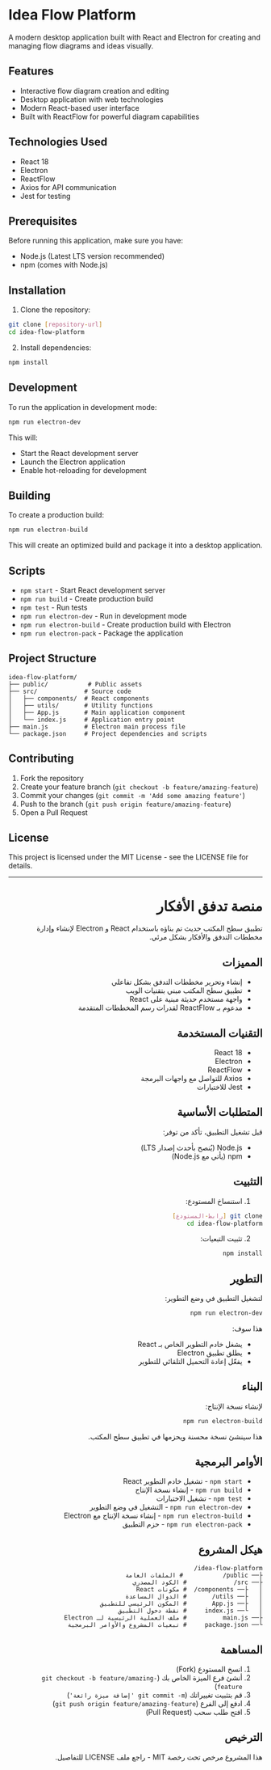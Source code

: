 # Idea Flow Platform

A modern desktop application built with React and Electron for creating and managing flow diagrams and ideas visually.

## Features

- Interactive flow diagram creation and editing
- Desktop application with web technologies
- Modern React-based user interface
- Built with ReactFlow for powerful diagram capabilities

## Technologies Used

- React 18
- Electron
- ReactFlow
- Axios for API communication
- Jest for testing

## Prerequisites

Before running this application, make sure you have:

- Node.js (Latest LTS version recommended)
- npm (comes with Node.js)

## Installation

1. Clone the repository:
```bash
git clone [repository-url]
cd idea-flow-platform
```

2. Install dependencies:
```bash
npm install
```

## Development

To run the application in development mode:

```bash
npm run electron-dev
```

This will:
- Start the React development server
- Launch the Electron application
- Enable hot-reloading for development

## Building

To create a production build:

```bash
npm run electron-build
```

This will create an optimized build and package it into a desktop application.

## Scripts

- `npm start` - Start React development server
- `npm run build` - Create production build
- `npm test` - Run tests
- `npm run electron-dev` - Run in development mode
- `npm run electron-build` - Create production build with Electron
- `npm run electron-pack` - Package the application

## Project Structure

```
idea-flow-platform/
├── public/           # Public assets
├── src/             # Source code
│   ├── components/  # React components
│   ├── utils/       # Utility functions
│   ├── App.js       # Main application component
│   └── index.js     # Application entry point
├── main.js          # Electron main process file
└── package.json     # Project dependencies and scripts
```

## Contributing

1. Fork the repository
2. Create your feature branch (`git checkout -b feature/amazing-feature`)
3. Commit your changes (`git commit -m 'Add some amazing feature'`)
4. Push to the branch (`git push origin feature/amazing-feature`)
5. Open a Pull Request

## License

This project is licensed under the MIT License - see the LICENSE file for details.

---

<div dir="rtl">

# منصة تدفق الأفكار

تطبيق سطح المكتب حديث تم بناؤه باستخدام React و Electron لإنشاء وإدارة مخططات التدفق والأفكار بشكل مرئي.

## المميزات

- إنشاء وتحرير مخططات التدفق بشكل تفاعلي
- تطبيق سطح المكتب مبني بتقنيات الويب
- واجهة مستخدم حديثة مبنية على React
- مدعوم بـ ReactFlow لقدرات رسم المخططات المتقدمة

## التقنيات المستخدمة

- React 18
- Electron
- ReactFlow
- Axios للتواصل مع واجهات البرمجة
- Jest للاختبارات

## المتطلبات الأساسية

قبل تشغيل التطبيق، تأكد من توفر:

- Node.js (يُنصح بأحدث إصدار LTS)
- npm (يأتي مع Node.js)

## التثبيت

1. استنساخ المستودع:
```bash
git clone [رابط-المستودع]
cd idea-flow-platform
```

2. تثبيت التبعيات:
```bash
npm install
```

## التطوير

لتشغيل التطبيق في وضع التطوير:

```bash
npm run electron-dev
```

هذا سوف:
- يشغل خادم التطوير الخاص بـ React
- يطلق تطبيق Electron
- يفعّل إعادة التحميل التلقائي للتطوير

## البناء

لإنشاء نسخة الإنتاج:

```bash
npm run electron-build
```

هذا سينشئ نسخة محسنة ويحزمها في تطبيق سطح المكتب.

## الأوامر البرمجية

- `npm start` - تشغيل خادم التطوير React
- `npm run build` - إنشاء نسخة الإنتاج
- `npm test` - تشغيل الاختبارات
- `npm run electron-dev` - التشغيل في وضع التطوير
- `npm run electron-build` - إنشاء نسخة الإنتاج مع Electron
- `npm run electron-pack` - حزم التطبيق

## هيكل المشروع

```
idea-flow-platform/
├── public/           # الملفات العامة
├── src/             # الكود المصدري
│   ├── components/  # مكونات React
│   ├── utils/       # الدوال المساعدة
│   ├── App.js       # المكون الرئيسي للتطبيق
│   └── index.js     # نقطة دخول التطبيق
├── main.js          # ملف العملية الرئيسية لـ Electron
└── package.json     # تبعيات المشروع والأوامر البرمجية
```

## المساهمة

1. انسخ المستودع (Fork)
2. أنشئ فرع الميزة الخاص بك (`git checkout -b feature/amazing-feature`)
3. قم بتثبيت تغييراتك (`git commit -m 'إضافة ميزة رائعة'`)
4. ادفع إلى الفرع (`git push origin feature/amazing-feature`)
5. افتح طلب سحب (Pull Request)

## الترخيص

هذا المشروع مرخص تحت رخصة MIT - راجع ملف LICENSE للتفاصيل.

</div>
